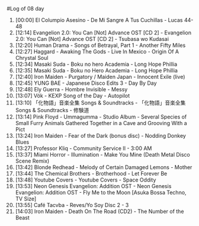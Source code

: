 #Log of 08 day

1. [00:00] El Columpio Asesino - De Mi Sangre A Tus Cuchillas - Lucas 44-48
1. [12:14] Evangelion 2.0: You Can [Not] Advance OST [CD 2] - Evangelion 2.0: You Can [Not] Advance OST [CD 2] - Tsubasa wo Kudasai
1. [12:20] Human Drama - Songs of Betrayal, Part 1 - Another Fifty Miles
1. [12:27] Haggard - Awaking The Gods - Live In Mexico - Origin Of A Chrystal Soul
1. [12:34] Masaki Suda - Boku no hero Academia - Long Hope Phillia
1. [12:35] Masaki Suda - Boku no Hero Academia - Long Hope Phillia
1. [12:40] Iron Maiden - Purgatory / Maiden Japan - Innocent Exile (live)
1. [12:45] YUNG BAE - Japanese Disco Edits 3 - Day By Day
1. [12:48] Ely Guerra - Hombre Invisible - Messy
1. [13:07] Vök - KEXP Song of the Day - Autopilot
1. [13:10] 「化物語」音楽全集 Songs & Soundtracks - 「化物語」音楽全集 Songs & Soundtracks - 修験道
1. [13:14] Pink Floyd - Ummagumma - Studio Album - Several Species of Small Furry Animals Gathered Together in a Cave and Grooving With a Pict
1. [13:24] Iron Maiden - Fear of the Dark (bonus disc) - Nodding Donkey Blues
1. [13:27] Professor Kliq - Community Service II - 3:00 AM
1. [13:37] Miami Horror - Illumination - Make You Mine (Death Metal Disco Scene Remix)
1. [13:42] Blonde Redhead - Melody of Certain Damaged Lemons - Mother
1. [13:44] The Chemical Brothers - Brotherhood - Let Forever Be
1. [13:48] Youtube Covers - Youtube Covers - Space Oddity
1. [13:53] Neon Genesis Evangelion: Addition OST - Neon Genesis Evangelion: Addition OST - Fly Me to the Moon [Asuka Bossa Techno, TV Size]
1. [13:55] Café Tacvba - Reves/Yo Soy Disc 2 - 3
1. [14:03] Iron Maiden - Death On The Road (CD2) - The Number of the Beast
